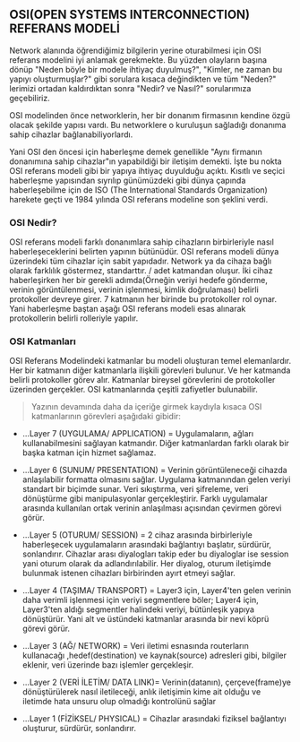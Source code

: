 ﻿## **OSI(OPEN SYSTEMS INTERCONNECTION) REFERANS MODELİ**

Network alanında öğrendiğimiz bilgilerin yerine oturabilmesi için OSI referans modelini iyi anlamak gerekmekte. Bu yüzden olayların başına 
dönüp "Neden böyle bir modele ihtiyaç duyulmuş?", "Kimler, ne zaman bu yapıyı oluşturmuşlar?" gibi sorulara kısaca değindikten ve tüm "Neden?" lerimizi
ortadan kaldırdıktan sonra "Nedir? ve Nasıl?" sorularımıza geçebiliriz.

OSI modelinden önce networklerin, her bir donanım firmasının kendine özgü olacak şekilde yapısı vardı. Bu networklere o kuruluşun sağladığı donanıma sahip
cihazlar bağlanabiliyorlardı. 

Yani OSI den öncesi için haberleşme demek genellikle "Aynı firmanın donanımına sahip cihazlar"ın yapabildiği bir iletişim demekti. İşte bu nokta OSI referans modeli gibi
bir yapıya ihtiyaç duyulduğu açıktı. Kısıtlı ve seçici haberleşme yapısından sıyrılıp günümüzdeki gibi dünya çapında haberleşebilme için de ISO (The International Standards Organization)
harekete geçti ve 1984 yılında OSI referans modeline son şeklini verdi. 

### **OSI Nedir?**
	 
OSI referans modeli farklı donanımlara sahip cihazların birbirleriyle nasıl haberleşeceklerini belirten yapının bütünüdür. OSI referans modeli dünya üzerindeki tüm cihazlar için
sabit yapıdadır. Network ya da cihaza bağlı olarak farklılık göstermez, standarttır. / adet katmandan oluşur. İki cihaz haberleşirken her bir gerekli adımda(Örneğin veriyi hedefe gönderme, 
verinin görüntülenmesi, verinin işlenmesi, kimlik doğrulaması) belirli protokoller devreye girer. 7 katmanın her birinde bu protokoller rol oynar. Yani haberleşme
baştan aşağı OSI referans modeli esas alınarak protokollerin belirli rolleriyle yapılır.

### **OSI Katmanları**
	
OSI Referans Modelindeki katmanlar bu modeli oluşturan temel elemanlardır. Her bir katmanın diğer katmanlarla ilişkili görevleri bulunur. Ve her katmanda belirli protokoller görev alır. Katmanlar bireysel görevlerini de protokoller üzerinden gerçekler. OSI katmanlarında çeşitli zafiyetler bulunabilir. 

> Yazının devamında daha da içeriğe girmek kaydıyla kısaca OSI katmanlarının görevleri aşağıdaki gibidir:
	 
* ...Layer 7 (UYGULAMA/ APPLICATION) = Uygulamaların, ağları kullanabilmesini sağlayan katmandır. Diğer katmanlardan farklı olarak bir başka katman için hizmet sağlamaz.

* ...Layer 6 (SUNUM/ PRESENTATION)   = Verinin görüntüleneceği cihazda anlaşılabilir formatta olmasını sağlar. Uygulama katmanından gelen veriyi standart bir biçimde sunar. Veri sıkıştırma,
				       veri şifreleme, veri dönüştürme gibi manipulasyonlar gerçekleştirir. Farklı uygulamalar arasında kullanılan ortak verinin anlaşılması açısından çevirmen görevi
				       görür. 

* ...Layer 5 (OTURUM/ SESSION)       = 2 cihaz arasında birbirleriyle haberleşecek uygulamaların arasındaki bağlantıyı başlatır, sürdürür, sonlandırır. Cihazlar arası diyalogları takip eder bu 					       diyaloglar ise session yani oturum olarak da adlandırılabilir. Her diyalog, oturum iletişimde bulunmak istenen cihazları birbirinden ayırt etmeyi sağlar.

* ...Layer 4 (TAŞIMA/ TRANSPORT)     = Layer3 için, Layer4'ten gelen verinin daha verimli işlenmesi için veriyi segmentlere böler; Layer4 için, Layer3'ten aldığı segmentler halindeki veriyi, 					       bütünleşik yapıya dönüştürür. Yani alt ve üstündeki katmanlar arasında bir nevi köprü görevi görür.

* ...Layer 3 (AĞ/ NETWORK)           = Veri iletimi esnasında routerların kullanacağı ,hedef(destination) ve kaynak(source) adresleri gibi, bilgiler eklenir, veri üzerinde bazı işlemler gerçekleşir.

* ...Layer 2 (VERİ İLETİM/ DATA LINK)= Verinin(datanın), çerçeve(frame)ye dönüştürülerek nasıl iletileceği, anlık iletişimin kime ait olduğu ve iletimde hata unsuru olup olmadığı kontrolünü sağlar

* ...Layer 1 (FİZİKSEL/ PHYSICAL)    = Cihazlar arasındaki fiziksel bağlantıyı oluşturur, sürdürür, sonlandırır.
	
